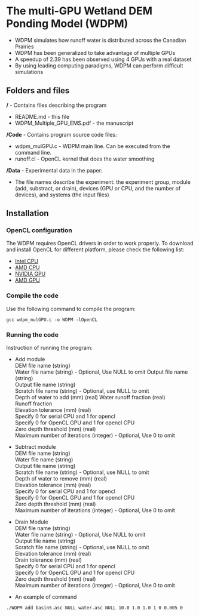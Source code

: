 # The multi-GPU Wetland DEM Ponding Model (WDPM)
- WDPM simulates how runoff water is distributed across the Canadian Prairies
- WDPM has been generalized to take advantage of multiple GPUs
- A speedup of 2.39 has been observed using 4 GPUs with a real dataset
- By using leading computing paradigms, WDPM can perform difficult simulations

## Folders and files  

**/** - Contains files describing the program  

- README.md - this file  
- WDPM_Multiple_GPU_EMS.pdf - the manuscript  

**/Code** - Contains program source code files:

- wdpm_mulGPU.c - WDPM main line. Can be executed from the command line.
- runoff.cl - OpenCL kernel that does the water smoothing

**/Data** - Experimental data in the paper:

- The file names describe the experiment: the experiment group, module (add, substract, or drain), devices (GPU or CPU, and the number of devices), and systems (the input files)

## Installation

### OpenCL configuration
The WDPM requires OpenCL drivers in order to work properly. To download and install OpenCL for different platform, please check the following list:  
- [Intel CPU](https://software.seek.intel.com/intel-opencl)
- [AMD CPU](https://www.amd.com/en/support)
- [NVIDIA GPU](https://www.nvidia.com/download/index.aspx?lang=en-us)
- [AMD GPU](https://www.amd.com/en/support)

### Compile the code
Use the following command to compile the program:  

```
gcc wdpm_mulGPU.c -o WDPM -lOpenCL
```

### Running the code
Instruction of running the program:  
- Add module   
DEM file name (string)  
Water file name (string) - Optional, Use NULL to omit Output file name (string)  
Output file name (string)  
Scratch file name (string) - Optional, use NULL to omit  
Depth of water to add (mm) (real) Water runoff fraction (real)  
Runoff fraction  
Elevation tolerance (mm) (real)  
Specify 0 for serial CPU and 1 for opencl  
Specify 0 for OpenCL GPU and 1 for opencl CPU  
Zero depth threshold (mm) (real)  
Maximum number of iterations (integer) - Optional, Use 0 to omit  

- Subtract module  
DEM file name (string)  
Water file name (string)  
Output file name (string)  
Scratch file name (string) - Optional, use NULL to omit  
Depth of water to remove (mm) (real)  
Elevation tolerance (mm) (real)  
Specify 0 for serial CPU and 1 for opencl  
Specify 0 for OpenCL GPU and 1 for opencl CPU  
Zero depth threshold (mm) (real)  
Maximum number of iterations (integer) - Optional, Use 0 to omit  

- Drain Module    
DEM file name (string)  
Water file name (string) - Optional, Use NULL to omit  
Output file name (string)  
Scratch file name (string) - Optional, use NULL to omit  
Elevation tolerance (mm) (real)  
Drain tolerance (mm) (real)  
Specify 0 for serial CPU and 1 for opencl  
Specify 0 for OpenCL GPU and 1 for opencl CPU  
Zero depth threshold (mm) (real)  
Maximum number of iterations (integer) - Optional, Use 0 to omit  

- An example of command
```
./WDPM add basin5.asc NULL water.asc NULL 10.0 1.0 1.0 1 0 0.005 0
```

